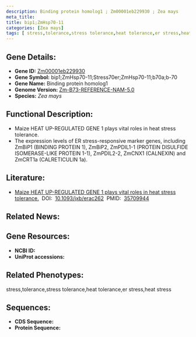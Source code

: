 ```yaml
---
description: Binding protein homolog1 ; Zm00001eb229930 ; Zea mays
meta_title:
title: bip1;ZmHsp70-11
categories: [Zea mays]
tags: [ stress,tolerance,stress tolerance,heat tolerance,er stress,heat stress ]
---
```


## Gene Details:
- **Gene ID:**	[Zm00001eb229930]()
- **Gene Symbol:** bip1;ZmHsp70-11;Stress70er;ZmHsp70-11;b70a;b-70
- **Gene Name:** Binding protein homolog1
- **Genome Version:** [Zm-B73-REFERENCE-NAM-5.0]()
- **Species:** *Zea mays*

## Functional Description:
   - Maize HEAT UP-REGULATED GENE 1 plays vital roles in heat stress tolerance.
   - The expression levels of ER stress-responsive marker genes, including ZmBiP1 (BINDING PROTEIN 1), ZmBiP2, ZmPDIL1-1 (PROTEIN DISULFIDE ISOMERASE-LIKE PROTEIN 1-1), ZmPDIL2-2, ZmCNX1 (CALNEXIN) and ZmCRT1a (CALRETICULIN 1a).

## Literature:
   - [Maize HEAT UP-REGULATED GENE 1 plays vital roles in heat stress tolerance.]( https://academic.oup.com/jxb/article/73/18/6417/6609530)&nbsp;&nbsp;DOI:&nbsp;&nbsp;[10.1093/jxb/erac262](https://academic.oup.com/jxb/article/73/18/6417/6609530)&nbsp;&nbsp;PMID:&nbsp;&nbsp;[35709944](https://pubmed.ncbi.nlm.nih.gov/35709944/)

## Related News:

## Gene Resources:
- **NCBI ID:** [](https://www.ncbi.nlm.nih.gov/gene/?term=)
- **UniProt accessions:** [](https://www.uniprot.org/uniprotkb//entry)

## Related Phenotypes:
stress,tolerance,stress tolerance,heat tolerance,er stress,heat stress

## Sequences:
- **CDS Sequence:**
- **Protein Sequence:**
